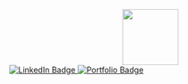 <div id="header" align="center">
  <img src="https://media.giphy.com/media/M9gbBd9nbDrOTu1Mqx/giphy.gif" width="100"/>
</div>

<div id="badges">
  <a href="your-linkedin-URL">
    <img src="https://img.shields.io/badge/LinkedIn-blue?style=for-the-badge&logo=linkedin&logoColor=white" alt="LinkedIn Badge"/>
  </a>
  <a href="your-linkedin-URL">
    <img src="https://img.shields.io/badge/Portfolio-lightgrey?style=for-the-badge&logo=portfolio&logoColor=white" alt="Portfolio Badge"/>
  </a>
</div>

<!-- ### Hi, I'm Himanshu👋 - https://himanshu240601.github.io/portfolio/


- I'm a developer.
- I write code, create mobile apps and websites.

![visitors](https://visitor-badge.glitch.me/badge?page_id=[page.id](https://github.com/himanshu240601))

<img height="180em" src="https://github-readme-stats.vercel.app/api?username=himanshu240601&show_icons=true&hide_border=true&&count_private=true&include_all_commits=true" />
 -->
